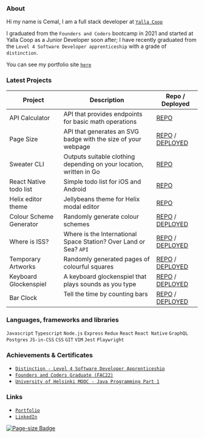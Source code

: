 ### About
Hi my name is Cemal, I am a full stack developer at [`Yalla Coop`](https://github.com/yalla-coop/)

I graduated from the `Founders and Coders` bootcamp in 2021 and started at Yalla Coop as a Junior Developer soon after; I have recently graduated from the `Level 4 Software Developer apprenticeship` with a grade of `distinction`.

You can see my portfolio site [`here`](https://cem.al)

### Latest Projects

| Project                  | Description                                                  | Repo / Deployed                                                                                             |
|--------------------------|--------------------------------------------------------------|-------------------------------------------------------------------------------------------------------------|
| API Calculator | API that provides endpoints for basic math operations | [REPO](https://github.com/cemalokten/api-calculator) |
| Page Size | API that generates an SVG badge with the size of your webpage | [REPO](https://github.com/cemalokten/page-size) / [DEPLOYED](https://page-size.com/)|
| Sweater CLI | Outputs suitable clothing depending on your location, written in Go | [REPO](https://github.com/cemalokten/sweater-cli)
| React Native todo list  | Simple todo list for iOS and Android | [REPO](https://github.com/cemalokten/react-native-todo-list)
| Helix editor theme  | Jellybeans theme for Helix modal editor | [REPO](https://github.com/helix-editor/helix/pull/5719)
| Colour Scheme Generator | Randomly generate colour schemes | [REPO](https://github.com/cemalokten/mobile-colour-scheme-generator) / [DEPLOYED](https://cemalokten.github.io/mobile-colour-scheme-generator/)
| Where is ISS?       | Where is the International Space Station? Over Land or Sea? `API`       | [REPO](https://github.com/cemalokten/where-is-iss) / [DEPLOYED](https://cemalokten.github.io/where-is-iss/) |
| Temporary Artworks | Randomly generated pages of colourful squares                | [REPO](https://github.com/cemalokten/temporary-artworks) / [DEPLOYED](https://cemalokten.github.io/temporary-artworks/) |
| Keyboard Glockenspiel | A keyboard glockenspiel that plays sounds as you type        | [REPO](https://github.com/cemalokten/keyboard-glockenspiel) / [DEPLOYED](https://cemalokten.github.io/keyboard-glockenspiel/) |
| Bar Clock              | Tell the time by counting bars &nbsp;&nbsp;&nbsp;&nbsp;&nbsp;&nbsp;&nbsp;&nbsp;&nbsp;&nbsp;&nbsp;&nbsp;&nbsp;&nbsp;&nbsp;&nbsp;&nbsp;&nbsp;&nbsp;&nbsp;&nbsp;&nbsp;&nbsp;&nbsp;&nbsp;&nbsp;                              | [REPO](https://github.com/cemalokten/bar-clock) / [DEPLOYED](https://cemalokten.github.io/bar-clock/) |

### Languages, frameworks and libraries
`Javascript` `Typescript` `Node.js` `Express` `Redux` `React` `React Native` 
`GraphQL` `Postgres` `JS-in-CSS` `CSS` `GIT` `VIM` `Jest` `Playwright`

### Achievements & Certificates
* [`Distinction - Level 4 Software Developer Apprenticeship`](https://www.bcs.org/develop-your-people/develop-your-team-or-organisation/digital-it-apprenticeships-for-your-team/offer-our-apprenticeships-standards/software-developer/)
* [`Founders and Coders Graduate (FAC22)`](https://www.foundersandcoders.com/)
* [`University of Helsinki MOOC - Java Programming Part 1`](https://certificates.mooc.fi/validate/xgg8x6qj2e)

### Links

* [`Portfolio`](https://cem.al/)
* [`LinkedIn`](https://www.linkedin.com/in/cemal-okten/)

[![Page-size Badge](https://pagesize.fly.dev/api/badge/1011/purple)](http://www.page-size.com)
